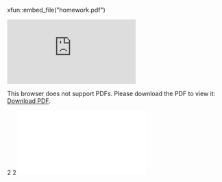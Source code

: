 xfun::embed_file("homework.pdf")

<object data="./SDN_based_Detection_Method_against_DoS_DDoS_attacks_in_an_IoT_environment_Abdul_Adhim (3).pdf" type="application/pdf" width="700px" height="700px">
    <embed src="http://yoursite.com/the.pdf">
        <p>This browser does not support PDFs. Please download the PDF to view it: <a href="http://yoursite.com/the.pdf">Download PDF</a>.</p>
    </embed>
</object>


<object data="./SDN_based_Detection_Method_against_DoS_DDoS_attacks_in_an_IoT_environment_Abdul_Adhim.pdf" type="application/pdf" width="100%"> 
2
</object>

<object data="/SDN_based_Detection_Method_against_DoS_DDoS_attacks_in_an_IoT_environment_Abdul_Adhim.pdf" type="application/pdf" width="100%"> 
2
</object>

<embed src="/SDN_based_Detection_Method_against_DoS_DDoS_attacks_in_an_IoT_environment_Abdul_Adhim.pdf" type="application/pdf">
